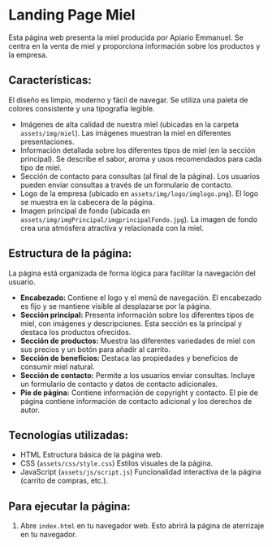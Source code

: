 # Landing Page Miel

<!-- Esta es la página de aterrizaje para la miel. Contiene información sobre nuestros productos y servicios. -->
Esta página web presenta la miel producida por Apiario Emmanuel.  Se centra en la venta de miel y proporciona información sobre los productos y la empresa.

## Características:

<!-- Diseño limpio y moderno. -->
El diseño es limpio, moderno y fácil de navegar. Se utiliza una paleta de colores consistente y una tipografía legible.

- Imágenes de alta calidad de nuestra miel (ubicadas en la carpeta `assets/img/miel`).  Las imágenes muestran la miel en diferentes presentaciones.
- Información detallada sobre los diferentes tipos de miel (en la sección principal).  Se describe el sabor, aroma y usos recomendados para cada tipo de miel.
- Sección de contacto para consultas (al final de la página).  Los usuarios pueden enviar consultas a través de un formulario de contacto.
- Logo de la empresa (ubicado en `assets/img/logo/imglogo.png`).  El logo se muestra en la cabecera de la página.
- Imagen principal de fondo (ubicada en `assets/img/imgPrincipal/imgprincipalFondo.jpg`).  La imagen de fondo crea una atmósfera atractiva y relacionada con la miel.

## Estructura de la página:

<!-- La página se divide en las siguientes secciones: -->
La página está organizada de forma lógica para facilitar la navegación del usuario.

- **Encabezado:** Contiene el logo y el menú de navegación.  El encabezado es fijo y se mantiene visible al desplazarse por la página.
- **Sección principal:** Presenta información sobre los diferentes tipos de miel, con imágenes y descripciones.  Esta sección es la principal y destaca los productos ofrecidos.
- **Sección de productos:** Muestra las diferentes variedades de miel con sus precios y un botón para añadir al carrito.
- **Sección de beneficios:** Destaca las propiedades y beneficios de consumir miel natural.
- **Sección de contacto:** Permite a los usuarios enviar consultas.  Incluye un formulario de contacto y datos de contacto adicionales.
- **Pie de página:** Contiene información de copyright y contacto.  El pie de página contiene información de contacto adicional y los derechos de autor.

## Tecnologías utilizadas:

- HTML  Estructura básica de la página web.
- CSS (`assets/css/style.css`)  Estilos visuales de la página.
- JavaScript (`assets/js/script.js`)  Funcionalidad interactiva de la página (carrito de compras, etc.).

## Para ejecutar la página:

1. Abre `index.html` en tu navegador web.  Esto abrirá la página de aterrizaje en tu navegador.

